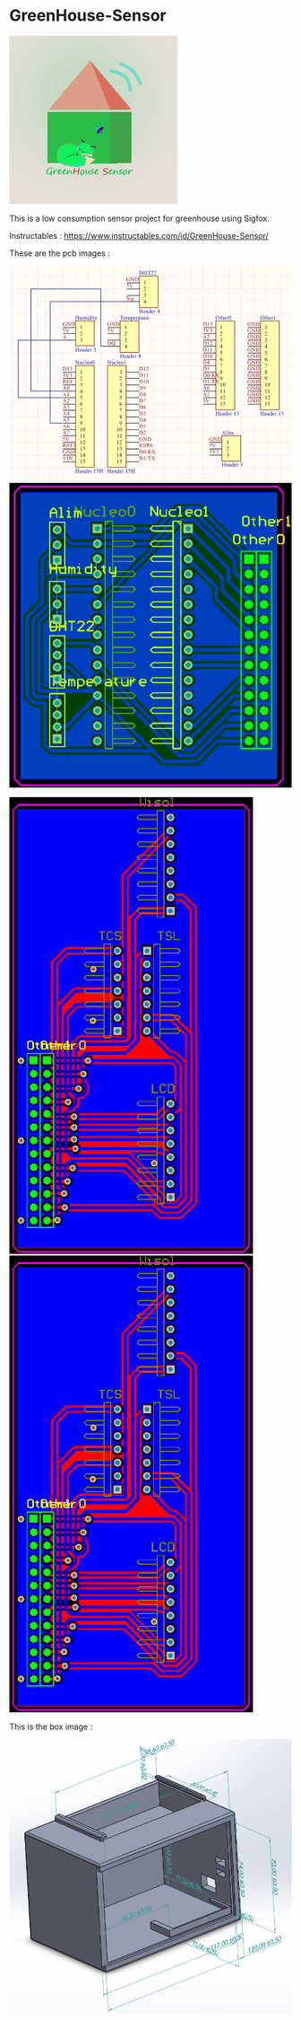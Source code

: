 # GreenHouse-Sensor

![alt text](https://github.com/TimeEngineer/GreenHouse-Sensor/blob/master/logo.png "Logo")

This is a low consumption sensor project for greenhouse using Sigfox.

Instructables : https://www.instructables.com/id/GreenHouse-Sensor/

These are the pcb images :

![alt text](https://github.com/TimeEngineer/GreenHouse-Sensor/blob/master/doc/PCB/bottom_sheet.png "bottom_sheet")
![alt text](https://github.com/TimeEngineer/GreenHouse-Sensor/blob/master/doc/PCB/bottom_pcb.png "bottom_pcb")

![alt text](https://github.com/TimeEngineer/GreenHouse-Sensor/blob/master/doc/PCB/top_pcb.png "top_sheet")
![alt text](https://github.com/TimeEngineer/GreenHouse-Sensor/blob/master/doc/PCB/top_pcb.png "top_pcb")

This is the box image :

![alt text](https://github.com/TimeEngineer/GreenHouse-Sensor/blob/master/doc/BOX/box.png "box")